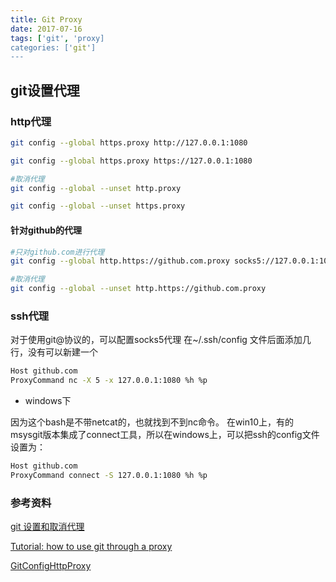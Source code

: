 ```yaml
---
title: Git Proxy
date: 2017-07-16
tags: ['git', 'proxy]
categories: ['git']
---
```

## git设置代理
### http代理
````bash
git config --global https.proxy http://127.0.0.1:1080

git config --global https.proxy https://127.0.0.1:1080

#取消代理
git config --global --unset http.proxy

git config --global --unset https.proxy
````
<!--more-->
#### 针对github的代理
````bash
#只对github.com进行代理
git config --global http.https://github.com.proxy socks5://127.0.0.1:1080

#取消代理
git config --global --unset http.https://github.com.proxy
````
### ssh代理
对于使用git@协议的，可以配置socks5代理
在~/.ssh/config 文件后面添加几行，没有可以新建一个
````bash
Host github.com
ProxyCommand nc -X 5 -x 127.0.0.1:1080 %h %p
````
* windows下

因为这个bash是不带netcat的，也就找到不到nc命令。
在win10上，有的msysgit版本集成了connect工具，所以在windows上，可以把ssh的config文件设置为：
````bash
Host github.com
ProxyCommand connect -S 127.0.0.1:1080 %h %p
````
### 参考资料
[git 设置和取消代理](https://gist.github.com/laispace/666dd7b27e9116faece6)

[Tutorial: how to use git through a proxy](http://cms-sw.github.io/tutorial-proxy.html)

[GitConfigHttpProxy](https://gist.github.com/evantoli/f8c23a37eb3558ab8765)

